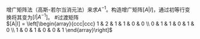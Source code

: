 增广矩阵法（高斯-若尔当消元法）来求$A^{-1}$。构造增广矩阵$[A|I]$，通过初等行变换将其变为$[I|A^{-1}]$。  #过渡矩阵  
$[A|I] = \left[\begin{array}{ccc|ccc} 1 & 2 & 1 & 1 & 0 & 0 \\ 0 & 1 & 1 & 0 & 1 & 0 \\ 1 & 0 & 1 & 0 & 0 & 1 \end{array}\right]$
